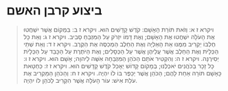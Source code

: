 # ביצוע קרבן האשם

> ויקרא ז א: וְזֹאת תּוֹרַת הָאָשָׁם:  קֹדֶשׁ קָדָשִׁים הוּא.
> ויקרא ז ב: בִּמְקוֹם אֲשֶׁר יִשְׁחֲטוּ אֶת הָעֹלָה יִשְׁחֲטוּ אֶת הָאָשָׁם; וְאֶת דָּמוֹ יִזְרֹק עַל הַמִּזְבֵּחַ סָבִיב.
> ויקרא ז ג: וְאֵת כָּל חֶלְבּוֹ יַקְרִיב מִמֶּנּוּ אֵת הָאַלְיָה וְאֶת הַחֵלֶב הַמְכַסֶּה אֶת הַקֶּרֶב.
> ויקרא ז ד: וְאֵת שְׁתֵּי הַכְּלָיֹת וְאֶת הַחֵלֶב אֲשֶׁר עֲלֵיהֶן אֲשֶׁר עַל הַכְּסָלִים; וְאֶת הַיֹּתֶרֶת עַל הַכָּבֵד עַל הַכְּלָיֹת יְסִירֶנָּה.
> ויקרא ז ה: וְהִקְטִיר אֹתָם הַכֹּהֵן הַמִּזְבֵּחָה אִשֶּׁה לַיהוָה; אָשָׁם הוּא.
> ויקרא ז ו: כָּל זָכָר בַּכֹּהֲנִים יֹאכְלֶנּוּ; בְּמָקוֹם קָדוֹשׁ יֵאָכֵל קֹדֶשׁ קָדָשִׁים הוּא.
> ויקרא ז ז: כַּחַטָּאת כָּאָשָׁם תּוֹרָה אַחַת לָהֶם; הַכֹּהֵן אֲשֶׁר יְכַפֶּר בּוֹ לוֹ יִהְיֶה.
> ויקרא ז ח: וְהַכֹּהֵן הַמַּקְרִיב אֶת עֹלַת אִישׁ:  עוֹר הָעֹלָה אֲשֶׁר הִקְרִיב לַכֹּהֵן לוֹ יִהְיֶה. 
 

